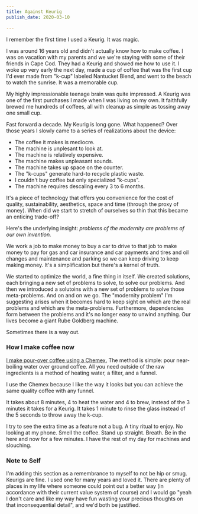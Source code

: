 ```yaml
---
title: Against Keurig
publish_date: 2020-03-10

---
```

I remember the first time I used a Keurig. It was magic.

I was around 16 years old and didn't actually know how to make coffee. I was on vacation with my parents and we we're staying with some of their friends in Cape Cod. They had a Keurig and showed me how to use it. I woke up very early the next day, made a cup of coffee that was the first cup I'd ever made from "k-cup" labeled Nantucket Blend, and went to the beach to watch the sunrise. It was a memorable cup.

My highly impressionable teenage brain was quite impressed. A Keurig was one of the first purchases I made when I was living on my own. It faithfully brewed me hundreds of coffees, all with cleanup as simple as tossing away one small cup.

Fast forward a decade. My Keurig is long gone. What happened? Over those years I slowly came to a series of realizations about the device:

* The coffee it makes is mediocre.
* The machine is unplesant to look at.
* The machine is relatively expensive.
* The machine makes unpleasant sounds.
* The machine takes up space on the counter.
* The "k-cups" generate hard-to recycle plastic waste.
* I couldn't buy coffee but only specialized "k-cups".
* The machine requires descaling every 3 to 6 months.

It's a piece of technology that offers you convenience for the cost of quality, sustainability, aesthetics, space and time (through the proxy of money). When did we start to stretch of ourselves so thin that this became an enticing trade-off?

Here's the underlying insight: _problems of the modernity are problems of our own invention._

We work a job to make money to buy a car to drive to that job to make money to pay for gas and car insurance and car payments and tires and oil changes and maintenance and parking so we can keep driving to keep making money. It's a simplification but there's a kernel of truth.

We started to optimize the world, a fine thing in itself. We created solutions, each bringing a new set of problems to solve, to solve our problems. And then we introduced a solutoins with a new set of problems to solve those meta-problems. And on and on we go. The "modernity problem" I'm suggesting arises when it becomes hard to keep sight on which are the real problems and which are the meta-problems. Furthermore, dependencies form between the problems and it's no longer easy to unwind anything. Our lives become a giant Rube Goldberg machine.

Sometimes there is a way out.

### How I make coffee now

[I make pour-over coffee using a Chemex.](/coffee) The method is simple: pour near-boiling water over ground coffee. All you need outside of the raw ingredients is a method of heating water, a filter, and a funnel.

I use the Chemex because I like the way it looks but you can achieve the same quality coffee with any funnel.

It takes about 8 minutes, 4 to heat the water and 4 to brew, instead of the 3 minutes it takes for a Keurig. It takes 1 minute to rinse the glass instead of the 5 seconds to throw away the k-cup.

I try to see the extra time as a feature not a bug. A tiny ritual to enjoy. No looking at my phone. Smell the coffee. Stand up straight. Breath. Be in the here and now for a few minutes. I have the rest of my day for machines and slouching.

### Note to Self

I'm adding this section as a remembrance to myself to not be hip or smug. Keurigs are fine. I used one for many years and loved it. There are plenty of places in my life where someone could point out a better way (in accordance with their current value system of course) and I would go "yeah I don't care and like my way have fun wasting your precious thoughts on that inconsequential detail", and we'd both be justified.
